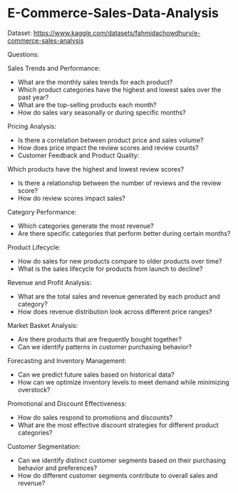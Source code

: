 # E-Commerce-Sales-Data-Analysis

Dataset: https://www.kaggle.com/datasets/fahmidachowdhury/e-commerce-sales-analysis

Questions:

Sales Trends and Performance:
- What are the monthly sales trends for each product?
- Which product categories have the highest and lowest sales over the past year?
- What are the top-selling products each month?
- How do sales vary seasonally or during specific months?

Pricing Analysis:
- Is there a correlation between product price and sales volume?
- How does price impact the review scores and review counts?
- Customer Feedback and Product Quality:

Which products have the highest and lowest review scores?
- Is there a relationship between the number of reviews and the review score?
- How do review scores impact sales?

Category Performance:
- Which categories generate the most revenue?
- Are there specific categories that perform better during certain months?

Product Lifecycle:
- How do sales for new products compare to older products over time?
- What is the sales lifecycle for products from launch to decline?

Revenue and Profit Analysis:
- What are the total sales and revenue generated by each product and category?
- How does revenue distribution look across different price ranges?

Market Basket Analysis:
- Are there products that are frequently bought together?
- Can we identify patterns in customer purchasing behavior?

Forecasting and Inventory Management:
- Can we predict future sales based on historical data?
- How can we optimize inventory levels to meet demand while minimizing overstock?

Promotional and Discount Effectiveness:
- How do sales respond to promotions and discounts?
- What are the most effective discount strategies for different product categories?

Customer Segmentation:
- Can we identify distinct customer segments based on their purchasing behavior and preferences?
- How do different customer segments contribute to overall sales and revenue?
